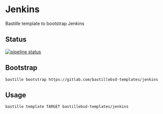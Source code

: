 # Jenkins
Bastille template to bootstrap Jenkins

## Status
[![pipeline status](https://gitlab.com/bastillebsd-templates/jenkins/badges/master/pipeline.svg)](https://gitlab.com/bastillebsd-templates/jenkins/commits/master)

## Bootstrap
```shell
bastille bootstrap https://gitlab.com/bastillebsd-templates/jenkins
```

## Usage
```shell
bastille template TARGET bastillebsd-templates/jenkins
```
